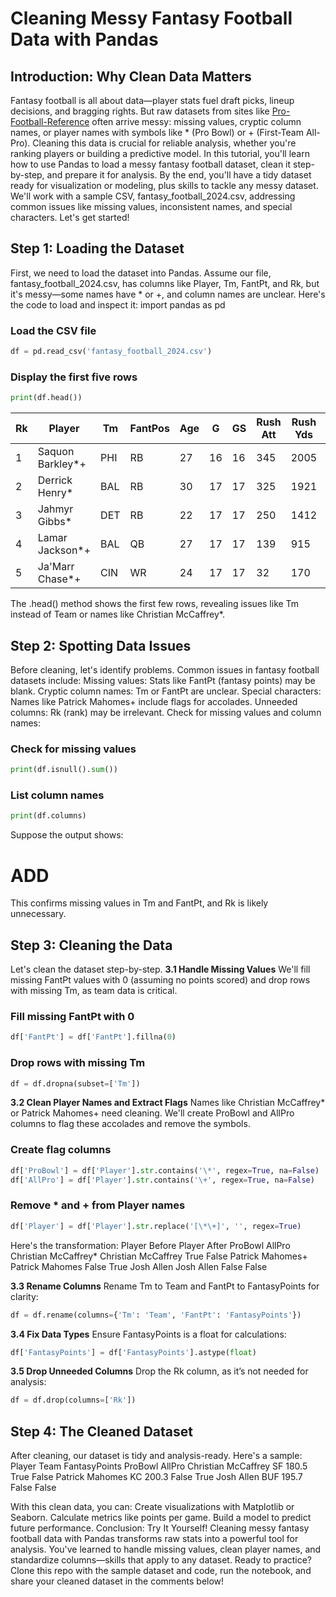 # Cleaning Messy Fantasy Football Data with Pandas
## Introduction: Why Clean Data Matters
Fantasy football is all about data—player stats fuel draft picks, lineup decisions, and bragging rights. But raw datasets from sites like [Pro-Football-Reference](https://www.pro-football-reference.com/years/2024/fantasy.htm) often arrive messy: missing values, cryptic column names, or player names with symbols like * (Pro Bowl) or + (First-Team All-Pro). Cleaning this data is crucial for reliable analysis, whether you're ranking players or building a predictive model. In this tutorial, you'll learn how to use Pandas to load a messy fantasy football dataset, clean it step-by-step, and prepare it for analysis. By the end, you'll have a tidy dataset ready for visualization or modeling, plus skills to tackle any messy dataset.
We'll work with a sample CSV, fantasy_football_2024.csv, addressing common issues like missing values, inconsistent names, and special characters. Let's get started!
## Step 1: Loading the Dataset
First, we need to load the dataset into Pandas. Assume our file, fantasy_football_2024.csv, has columns like Player, Tm, FantPt, and Rk, but it's messy—some names have * or +, and column names are unclear.
Here's the code to load and inspect it:
import pandas as pd

### Load the CSV file
```python 
df = pd.read_csv('fantasy_football_2024.csv')
```

### Display the first five rows
```python
print(df.head())
```

| Rk | Player            | Tm  | FantPos | Age | G  | GS | Rush Att | Rush Yds | Rush TD | Rec Tgt | Rec | Rec Yds | Rec TD | FantPt | PPR   | DKPt   | FDPT   | VBD | PosRank | OvRank |
|----|------------------|-----|---------|-----|----|----|----------|----------|---------|---------|-----|---------|--------|--------|-------|--------|--------|-----|---------|--------|
| 1  | Saquon Barkley*+ | PHI | RB      | 27  | 16 | 16 | 345      | 2005     | 13      | 43      | 33  | 278     | 2      | 322    | 355.3 | 362.3  | 338.8  | 163 | 1       | 1      |
| 2  | Derrick Henry*   | BAL | RB      | 30  | 17 | 17 | 325      | 1921     | 16      | 22      | 19  | 193     | 0      | 317    | 336.4 | 343.4  | 326.9  | 159 | 2       | 2      |
| 3  | Jahmyr Gibbs*    | DET | RB      | 22  | 17 | 17 | 250      | 1412     | 16      | 63      | 52  | 517     | 4      | 311    | 362.9 | 369.3  | 339.9  | 153 | 3       | 3      |
| 4  | Lamar Jackson*+  | BAL | QB      | 27  | 17 | 17 | 139      | 915      | 4       | 0       | 0   | 0       | 0      | 430    | 430.4 | 445.4  | 434.4  | 140 | 1       | 4      |
| 5  | Ja'Marr Chase*+  | CIN | WR      | 24  | 17 | 17 | 32       | 170      | 0       | 175     | 127 | 1708    | 13     | 276    | 403.0 | 406.0  | 339.5  | 138 | 1       | 5      |


The .head() method shows the first few rows, revealing issues like Tm instead of Team or names like Christian McCaffrey*.
## Step 2: Spotting Data Issues
Before cleaning, let's identify problems. Common issues in fantasy football datasets include:
Missing values: Stats like FantPt (fantasy points) may be blank.
Cryptic column names: Tm or FantPt are unclear.
Special characters: Names like Patrick Mahomes+ include flags for accolades.
Unneeded columns: Rk (rank) may be irrelevant.
Check for missing values and column names:
### Check for missing values
```python
print(df.isnull().sum())
```

### List column names
```python
print(df.columns)
```

Suppose the output shows:

# ADD

This confirms missing values in Tm and FantPt, and Rk is likely unnecessary.
## Step 3: Cleaning the Data
Let's clean the dataset step-by-step.
**3.1 Handle Missing Values**
We'll fill missing FantPt values with 0 (assuming no points scored) and drop rows with missing Tm, as team data is critical.
### Fill missing FantPt with 0
```python
df['FantPt'] = df['FantPt'].fillna(0)
```

### Drop rows with missing Tm
```python
df = df.dropna(subset=['Tm'])
```

**3.2 Clean Player Names and Extract Flags**
Names like Christian McCaffrey* or Patrick Mahomes+ need cleaning. We'll create ProBowl and AllPro columns to flag these accolades and remove the symbols.
### Create flag columns
```python
df['ProBowl'] = df['Player'].str.contains('\*', regex=True, na=False)
df['AllPro'] = df['Player'].str.contains('\+', regex=True, na=False)
```

### Remove * and + from Player names
```python
df['Player'] = df['Player'].str.replace('[\*\+]', '', regex=True)
```

Here's the transformation:
Player Before
Player After
ProBowl
AllPro
Christian McCaffrey*
Christian McCaffrey
True
False
Patrick Mahomes+
Patrick Mahomes
False
True
Josh Allen
Josh Allen
False
False

**3.3 Rename Columns**
Rename Tm to Team and FantPt to FantasyPoints for clarity:
```python
df = df.rename(columns={'Tm': 'Team', 'FantPt': 'FantasyPoints'})
```

**3.4 Fix Data Types**
Ensure FantasyPoints is a float for calculations:
```python
df['FantasyPoints'] = df['FantasyPoints'].astype(float)
```

**3.5 Drop Unneeded Columns**
Drop the Rk column, as it’s not needed for analysis:
```python
df = df.drop(columns=['Rk'])
```

## Step 4: The Cleaned Dataset
After cleaning, our dataset is tidy and analysis-ready. Here's a sample:
Player
Team
FantasyPoints
ProBowl
AllPro
Christian McCaffrey
SF
180.5
True
False
Patrick Mahomes
KC
200.3
False
True
Josh Allen
BUF
195.7
False
False

With this clean data, you can:
Create visualizations with Matplotlib or Seaborn.
Calculate metrics like points per game.
Build a model to predict future performance.
Conclusion: Try It Yourself!
Cleaning messy fantasy football data with Pandas transforms raw stats into a powerful tool for analysis. You've learned to handle missing values, clean player names, and standardize columns—skills that apply to any dataset. Ready to practice? Clone this repo with the sample dataset and code, run the notebook, and share your cleaned dataset in the comments below!
